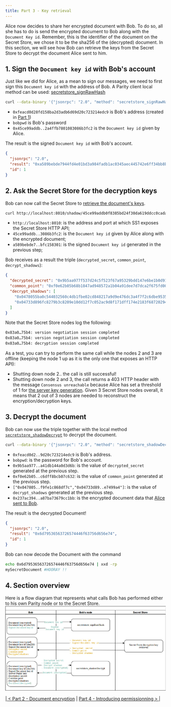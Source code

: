 ```yaml
---
title: Part 3 - Key retrieval
---
```


Alice now decides to share her encrypted document with Bob. To do so, all she has to do is send the encrypted document to Bob along with the `Document Key id`. Remember, this is the identifier of the document on the Secret Store, we chose it to be the sha256 of the (decrypted) document.
In this section, we will see how Bob can retrieve the keys from the Secret Store to decrypt the document Alice sent to him.



## 1. Sign the `Document key id` with Bob's account
Just like we did for Alice, as a mean to sign our messages, we need to first sign this `Document key id` with the address of Bob.
A Parity client local method can be used:  [secretstore_signRawHash](https://wiki.parity.io/JSONRPC-secretstore-module.html#secretstore_signrawhash00a329c0648769A73afAc7F9381E08FB43dBEA72)

```bash
curl --data-binary '{"jsonrpc": "2.0", "method": "secretstore_signRawHash", "params": ["0xfeacd0d28fd158ba2d3adb6d69d20c723214edc9", "bobpwd", "0x45ce99addb0f8385bd24f30da619ddcc0cadadab73e2a4ffb7801083086b3fc2"], "id":1 }' -H 'content-type: application/json' http://127.0.0.1:8545/
```
- `0xfeacd0d28fd158ba2d3adb6d69d20c723214edc9` is Bob's address (created in [Part 1](Secret-Store-Tutorial-1))
- `bobpwd` is Bob's password
- `0x45ce99addb..2a4ffb7801083086b3fc2` is the `Document key id` given by Alice.

The result is the signed `Document key id` with Bob's account.
```json
{
  "jsonrpc": "2.0",
  "result": "0xa589bebde7944fd4e01bd3a984fadb1ac0345aec445742e6ff34bb8b81cee5ba01dabfd199a3c90faea62b34051dd12f56e4af70027fd66b19e7f0038bfc158301",
  "id": 1
}
```



## 2. Ask the Secret Store for the decryption keys

Bob can now call the Secret Store to [retrieve the document's keys](Secret-Store.html#document-key-shadow-retrieval-session).

```bash
curl http://localhost:8010/shadow/45ce99addb0f8385bd24f30da619ddcc0cadadab73e2a4ffb7801083086b3fc2/a589bebde7944fd4e01bd3a984fadb1ac0345aec445742e6ff34bb8b81cee5ba01dabfd199a3c90faea62b34051dd12f56e4af70027fd66b19e7f0038bfc158301
```
- `http://localhost:8010`: is the address and port at which SS1 exposes the Secret Store HTTP API;
- `45ce99addb..3086b3fc2`: is the `Document key id` given by Alice along with the encrypted document;
- `a589bebde7..bfc158301`: is the signed `Document key id` generated in the previous step;

Bob receives as a result the triple (`decrypted_secret`,  `common_point`,  `decrypt_shadows`):
```json
{
  "decrypted_secret": "0x9b5aa977f537d24c5f523f67a95329bdd147e6be1b0d913c1506d2a0a210ab24ce380787d9b81f88fd05dfcfc083c8df56569a763440a1159a41db144a0d3d6b",
  "common_point": "0xf0e62b05b68b1847ad948572a1b04a91dee7d7dca2f675fd00c136eb706d4916fb1fcdd446ab9df236eba3ab8d6184b7b3f4e8584259b5e2dc6dff8bcb07c632",
  "decrypt_shadows": [
    "0x0478055ba0c544032560c4db1fbe02cd848217a9d9e476dc3a4f7f2c6dbe9535f64b947d813a42e77a3d21ccbd46a50f10c6a556daa897ed4e80d9938f696b2efde9558da7a1e0c2290fc97d0594a134a2a2fc316250808fb43e42bcfb3586e74a97dde2c6403f25b0952e15e7b2a4d11dab01f1d77d0e39fc98a83bf2971e190bed38108dfe9f6be7c29f9fe1c868df7c",
    "0x04733d896fc8279b3c8209e10dd12f7c052ac9d8f171dff174e2183f68720294b162e879166ae744883c74cbe56528c2908a4d17c6f245d9158491351cc1f11ecf79f8e9b828963e07c839eaf923c2db29d2c85d282326f83e9ccac334e3abf3e99b7e41811940426f97995494e2bae53f0ddd38ccd6dba26847723a77629f703c564c14da4880521e192976e09e7499a4"
  ]
}
```


Note that the Secret Store nodes log the following: 
```bash
0x83a0…75b4: version negotiation session completed
0x83a0…75b4: version negotiation session completed
0x83a0…75b4: decryption session completed
```

As a test, you can try to perform the same call while the nodes 2 and 3 are offline (keeping the node 1 up as it is the only one that exposes an HTTP API):
- Shutting down node 2.. the call is still successful!
- Shutting down node 2 and 3, the call returns a 403 HTTP header with the message `Consensus unreachable` because Alice has set a threshold of 1 for [the server key generation](Secret-Store-Tutorial-2#12-generate-the-secret-store-key). Given 3 Secret Store nodes overall, it means that 2 out of 3 nodes are needed to reconstruct the encryption/decryption keys.



## 3.  Decrypt the document
Bob can now use the triple together with the local method [`secretstore_shadowDecrypt`](https://wiki.parity.io/JSONRPC-secretstore-module#secretstore_shadowdecrypt) to decrypt the document.

```bash
curl --data-binary '{"jsonrpc": "2.0", "method": "secretstore_shadowDecrypt", "params": ["0xfeacd0d28fd158ba2d3adb6d69d20c723214edc9", "bobpwd", "0x9b5aa977f537d24c5f523f67a95329bdd147e6be1b0d913c1506d2a0a210ab24ce380787d9b81f88fd05dfcfc083c8df56569a763440a1159a41db144a0d3d6b", "0xf0e62b05b68b1847ad948572a1b04a91dee7d7dca2f675fd00c136eb706d4916fb1fcdd446ab9df236eba3ab8d6184b7b3f4e8584259b5e2dc6dff8bcb07c632", ["0x0478055ba0c544032560c4db1fbe02cd848217a9d9e476dc3a4f7f2c6dbe9535f64b947d813a42e77a3d21ccbd46a50f10c6a556daa897ed4e80d9938f696b2efde9558da7a1e0c2290fc97d0594a134a2a2fc316250808fb43e42bcfb3586e74a97dde2c6403f25b0952e15e7b2a4d11dab01f1d77d0e39fc98a83bf2971e190bed38108dfe9f6be7c29f9fe1c868df7c","0x04733d896fc8279b3c8209e10dd12f7c052ac9d8f171dff174e2183f68720294b162e879166ae744883c74cbe56528c2908a4d17c6f245d9158491351cc1f11ecf79f8e9b828963e07c839eaf923c2db29d2c85d282326f83e9ccac334e3abf3e99b7e41811940426f97995494e2bae53f0ddd38ccd6dba26847723a77629f703c564c14da4880521e192976e09e7499a4"], "0x237ac394e3f6cbe7395fc7076a3b58036a0e185a519e41b35a87ba73679cc1bb"], "id":1 }' -H 'content-type: application/json' http://127.0.0.1:8545/
```
- `0xfeacd0d2..9d20c723214edc9` is Bob's address.
- `bobpwd`: is the password for Bob's account.
- `0x9b5aa977..a41db144a0d3d6b`: is the value of `decrypted_secret` generated at the previous step.
- `0xf0e62b05..c6dff8bcb07c632`: is the value of `common_point` generated at the previous step.
- `["0x047805..f9fe1c868df7c","0x04733d89..e7499a4"]`: is the value of `decrypt_shadows` generated at the previous step.
- `0x237ac394..a87ba73679cc1bb`: is the encrypted document data that [Alice sent to Bob](Secret-Store-Tutorial-2#4-document-encryption).

The result is the decrypted Document!
```json
{
  "jsonrpc": "2.0",
  "result": "0x6d79536563726574446f63756d656e74",
  "id": 1
}
```

Bob can now decode the Document with the command
```bash
echo 0x6d79536563726574446f63756d656e74 | xxd -rp
mySecretDocument #HOORAY !!
```



## 4. Section overview

Here is a flow diagram that represents what calls Bob has performed either to his own Parity node or to the Secret Store.
![system overview](images/ss-overview-3.jpg)


|[ < Part 2 - Document encryption](Secret-Store-Tutorial-2.md) | [ Part 4 - Introducing permissionning > ](Secret-Store-Tutorial-4.md)|


